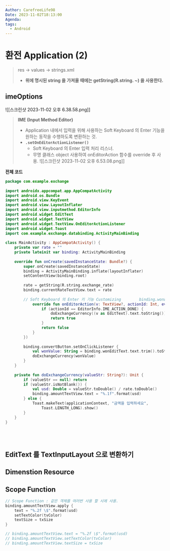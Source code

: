 ```yaml
---
Author: CarefreeLife98
Date: 2023-11-02T18:13:00
Agenda: 
tags:
  - Android
---
```

# 환전 Application (2)
> res -> values -> strings.xml
> - **위에 명시된 string 을 가져올 때에는 getString(R.string. ~) 을 사용한다.**

## imeOptions
![[스크린샷 2023-11-02 오후 6.38.58.png]]
> **IME (Input Method Editor)**
> - Application 내에서 입력을 위해 사용하는 Soft Keyboard 의 Enter 기능을 원하는 동작을 수행하도록 변환하는 것.
> - **`.setOnEditorActionListener()`**
> 	- Soft Keyboard 의 Enter 입력 처리 리스너.
> 	- 무명 클래스 object 사용하여 onEditorAction 함수를 override 후 사용.
> 		![[스크린샷 2023-11-02 오후 6.53.08.png]]

**전체 코드**
```kotlin
package com.example.exchange  
  
import androidx.appcompat.app.AppCompatActivity  
import android.os.Bundle  
import android.view.KeyEvent  
import android.view.LayoutInflater  
import android.view.inputmethod.EditorInfo  
import android.widget.EditText  
import android.widget.TextView  
import android.widget.TextView.OnEditorActionListener  
import android.widget.Toast  
import com.example.exchange.databinding.ActivityMainBinding  
  
class MainActivity : AppCompatActivity() {  
    private var rate = ""  
    private lateinit var binding: ActivityMainBinding  
  
    override fun onCreate(savedInstanceState: Bundle?) {  
        super.onCreate(savedInstanceState)  
        binding = ActivityMainBinding.inflate(layoutInflater)  
        setContentView(binding.root)  
  
        rate = getString(R.string.exchange_rate)  
        binding.currentRateTextView.text = rate  
  
        // Soft Keyboard 의 Enter 키 기능 Customizing        binding.wonEditText.setOnEditorActionListener( object : OnEditorActionListener {  
            override fun onEditorAction(v: TextView?, actionId: Int, event: KeyEvent?): Boolean {  
                if (actionId == EditorInfo.IME_ACTION_DONE) {  
                    doExchangeCurrency((v as EditText).text.toString())  
                    return true  
                }  
                return false  
            }  
        })  
  
        binding.convertButton.setOnClickListener {  
            val wonValue: String = binding.wonEditText.text.trim().toString()  
            doExchangeCurrency(wonValue)  
        }  
    }  
  
    private fun doExchangeCurrency(valueStr: String?): Unit {  
        if (valueStr == null) return  
        if (valueStr.isNotBlank()) {  
            val usd: Double = valueStr.toDouble() / rate.toDouble()  
            binding.amountTextView.text = "%.1f".format(usd)  
        } else {  
            Toast.makeText(applicationContext, "금액을 입력하세요",  
                Toast.LENGTH_LONG).show()  
        }  
    }  
}
```

<br><br>
## EditText 를 TextInputLayout 으로 변환하기

## Dimenstion Resource

## Scope Function
```kotlin
// Scope Function : 같은 객체를 여러번 사용 할 시에 사용.  
binding.amountTextView.apply {  
	text = "%.2f \$".format(usd)  
	setTextColor(tvColor)  
	textSize = txSize  
}  

// binding.amountTextView.text = "%.2f \$".format(usd)  
// binding.amountTextView.setTextColor(tvColor)  
// binding.amountTextView.textSize = txSize
```
